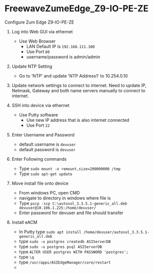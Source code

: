 # FreewaveZumeEdge_Z9-IO-PE-ZE
Configure Zum Edge Z9-IO-PE-ZE
1. Log into Web GUI via ethernet
   - Use Web Browser
     - LAN Default IP is `192.168.111.100`
     - Use Port `80`
     - username/password is admin/admin
2. Update NTP Setting
   - Go to 'NTP' and update 'NTP Address1' to 10.254.0.10

3. Update network settings to connect to internet.  Need to update IP, Netmask, Gateway and both name servers manually to connect to internet.
    
4. SSH into device via ethernet
   - Use Putty software
     - Use new IP address that is also internet connected
     - Use Port `22`

5. Enter Username and Password
   - default username is `devuser`
   - default password is `devuser`

6. Enter Following commands
   - Type `sudo mount -o remount,size=200000000 /tmp`
   - Type `sudo apt-get update`
     
7. Move install file onto device
   - From windows PC, open CMD
   - navigate to directory in windows where file is
   - Type `pscp -scp C:\autosol_3.3.5.1-generic_all.deb devuser@10.106.1.225:/home/devuser/`
   - Enter password for devuser and file should transfer
  
8. Install eACM
    - In Putty type `sudo apt install /home/devuser/autosol_3.3.5.1-generic_all.deb`
    - type `sudo -u postgres createdb ASIServerDB`
    - type `sudo -u postgres psql ASIServerDB`
    - type `ALTER USER postgres WITH PASSWORD 'postgres';`
    - type `\q`
    - type `/usr/apps/ASIEdgeManager/core/restart`
    - 
